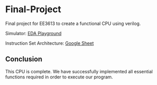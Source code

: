# Final-Project
Final project for EE3613 to create a functional CPU using verilog.

Simulator: [EDA Playground](https://www.edaplayground.com/x/DvKG)

Instruction Set Architecture: [Google Sheet](https://docs.google.com/spreadsheets/d/1AWa7mW1QGrK1qnBrIkxLehCps6AoY9p40mo6DNU3bHo/edit?usp=sharing)

## Conclusion
This CPU is complete. We have successfully implemented all essential functions required in order to execute our program.

